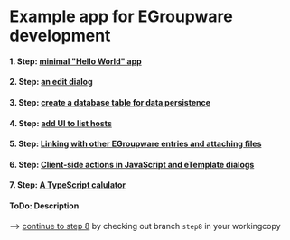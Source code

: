 # Example app for EGroupware development

#### 1. Step: [minimal "Hello World" app](https://github.com/EGroupware/example/tree/step1)
#### 2. Step: [an edit dialog](https://github.com/EGroupware/example/tree/step2)
#### 3. Step: [create a database table for data persistence](https://github.com/EGroupware/example/tree/step3)
#### 4. Step: [add UI to list hosts](https://github.com/EGroupware/example/tree/step4)
#### 5. Step: [Linking with other EGroupware entries and attaching files](https://github.com/EGroupware/example/tree/step5)
#### 6. Step: [Client-side actions in JavaScript and eTemplate dialogs](https://github.com/EGroupware/example/tree/step6)
#### 7. Step: [A TypeScript calulator](https://github.com/EGroupware/example/tree/step7)

#### ToDo: Description

--> [continue to step 8](https://github.com/EGroupware/example/tree/step8) by checking out branch ```step8``` in your workingcopy